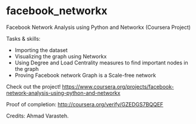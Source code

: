 # facebook_networkx
Facebook Network Analysis using Python and Networkx (Coursera Project)

Tasks & skills:

- Importing the dataset
- Visualizing the graph using Networkx
- Using Degree and Load Centrality measures to find important nodes in the graph
- Proving Facebook network Graph is a Scale-free network

Check out the project! https://www.coursera.org/projects/facebook-network-analysis-using-python-and-networkx

Proof of completion: http://coursera.org/verify/GZEDGS7BQQEF

Credits: Ahmad Varasteh.
